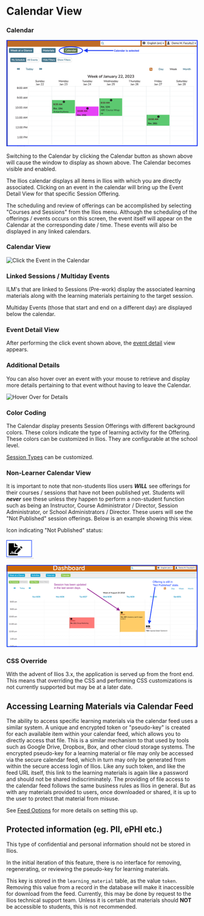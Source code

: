 # Calendar View

### Calendar

![](../images/calendar_selected.png)

Switching to the Calendar by clicking the Calendar button as shown above will cause the window to display as shown above. The Calendar becomes visible and enabled.

The Ilios calendar displays all items in Ilios with which you are directly associated. Clicking on an event in the calendar will bring up the Event Detail View for that specific Session Offering.

The scheduling and review of offerings can be accomplished by selecting "Courses and Sessions" from the Ilios menu. Although the scheduling of the offerings / events occurs on this screen, the event itself will appear on the Calendar at the corresponding date / time. These events will also be displayed in any linked calendars.

### Calendar View

![Click the Event in the Calendar](../.gitbook/assets/click\_one.jpg)

### Linked Sessions / Multiday Events

ILM's that are linked to Sessions (Pre-work) display the associated learning materials along with the learning materials pertaining to the target session.&#x20;

Multiday Events (those that start and end on a different day) are displayed below the calendar.&#x20;

### Event Detail View

After performing the click event shown above, the [event detail](https://iliosproject.gitbook.io/ilios-user-guide/dashboard/event-detail-view) view appears.&#x20;

### Additional Details

You can also hover over an event with your mouse to retrieve and display more details pertaining to that event without having to leave the Calendar.

![Hover Over for Details](../.gitbook/assets/hover\_1.jpg)

### Color Coding

The Calendar display presents Session Offerings with different background colors. These colors indicate the type of learning activity for the Offering. These colors can be customized in Ilios. They are configurable at the school level.

[Session Types](https://iliosproject.gitbook.io/ilios-user-guide/schools/session-types) can be customized.&#x20;

### Non-Learner Calendar View

It is important to note that non-students Ilios users _**WILL**_ see offerings for their courses / sessions that have not been published yet. Students will _**never**_ see these unless they happen to perform a non-student function such as being an Instructor, Course Administrator / Director, Session Administrator, or School Administrators / Director. These users will see the "Not Published" session offerings. Below is an example showing this view.&#x20;

Icon indicating "Not Published" status:&#x20;

![Not Published](../.gitbook/assets/unpubicon.png)

![](../.gitbook/assets/nonscalview1.png)

### CSS Override

With the advent of Ilios 3.x, the application is served up from the front end. This means that overriding the CSS and performing CSS customizations is not currently supported but may be at a later date.

## Accessing Learning Materials via Calendar Feed

The ability to access specific learning materials via the calendar feed uses a similar system. A unique and encrypted token or "pseudo-key" is created for each available item within your calendar feed, which allows you to directly access that file. This is a similar mechanism to that used by tools such as Google Drive, Dropbox, Box, and other cloud storage systems. The encrypted pseudo-key for a learning material or file may only be accessed via the secure calendar feed, which in turn may only be generated from within the secure access login of Ilios. Like any such token, and like the feed URL itself, this link to the learning materials is again like a password and should not be shared indiscriminately. The providing of file access to the calendar feed follows the same business rules as Ilios in general. But as with any materials provided to users, once downloaded or shared, it is up to the user to protect that material from misuse.

See [Feed Options](https://iliosproject.gitbook.io/ilios-user-guide/dashboard/calendar-feed-options) for more details on setting this up.

## Protected information (eg. PII, ePHI etc.)

This type of confidential and personal information should not be stored in Ilios.

In the initial iteration of this feature, there is no interface for removing, regenerating, or reviewing the pseudo-key for learning materials.

This key is stored in the `learning_material` table, as the value `token`. Removing this value from a record in the database will make it inaccessible for download from the feed. Currently, this may be done by request to the Ilios technical support team. Unless it is certain that materials should **NOT** be accessible to students, this is not recommended.
